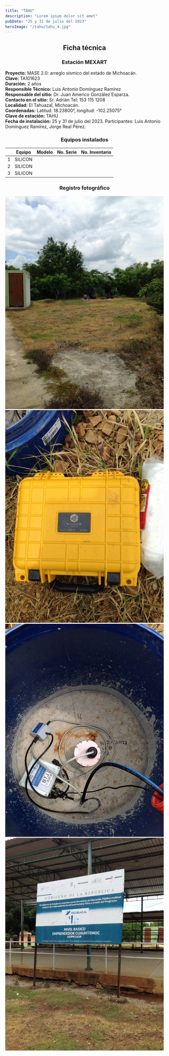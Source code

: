 ```yaml
---
title: "TAHU"
description: "Lorem ipsum dolor sit amet"
pubDate: "25 y 31 de julio del 2023"
heroImage: "/tahu/tahu_4.jpg"
---
```


<div align="center">

## Ficha técnica

### Estación MEXART

</div>

**Proyecto:** MASE 2.0: arreglo sísmico del estado de Michoacán.  
**Clave:** TA101623  
**Duración:** 2 años  
**Responsible Técnico:** Luis Antonio Domínguez Ramírez  
**Responsable del sitio:** Dr. Juan Americo González Esparza.  
**Contacto en el sitio:** Sr. Adrián Tel: 153 115 1208  
**Localidad:** El Tahuazal, Michoacán.  
**Coordenadas:** Latitud: 18.23800°, longitud: \-102.25075°  
**Clave de estación:** TAHU  
**Fecha de instalación:** 25 y 31 de julio del 2023. Participantes: Luis Antonio Domínguez Ramírez, Jorge Real Pérez.

<div align="center">

### Equipos instalados

</div>

|     | Equipo  | Modelo | No. Serie | No. Inventario |
| --- | ------- | ------ | --------- | -------------- |
| 1   | SILICON |        |           |                |
| 2   | SILICON |        |           |                |
| 3   | SILICON |        |           |                |

<div align="center">

### Registro fotográfico

</div>

![tahu_1](/public/tahu/tahu_1.jpg)  
![tahu_2](/public/tahu/tahu_2.jpg)  
![tahu_3](/public/tahu/tahu_3.jpg)  
![tahu_4](/public/tahu/tahu_4.jpg)
